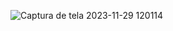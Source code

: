 ![Captura de tela 2023-11-29 120114](https://github.com/DandaraVaz/secretword/assets/124638599/1f5a4d8e-ca67-4ee8-99a1-330e45bb91cb)
